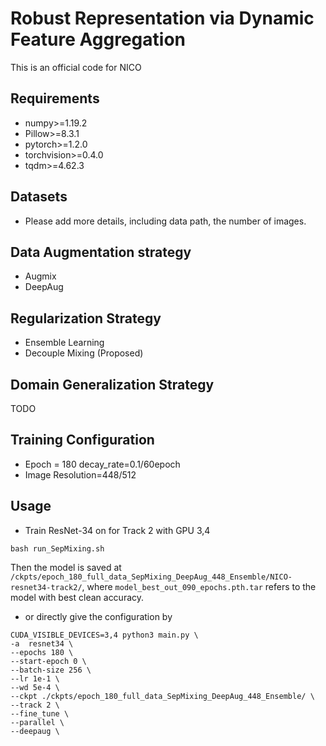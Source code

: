 # Robust Representation via Dynamic Feature Aggregation
This is an official code for NICO

## Requirements

*   numpy>=1.19.2
*   Pillow>=8.3.1
*   pytorch>=1.2.0
*   torchvision>=0.4.0
*   tqdm>=4.62.3

## Datasets
* Please add more details, including data path, the number of images. 

## Data Augmentation strategy
* Augmix 
* DeepAug

## Regularization Strategy
* Ensemble Learning
* Decouple Mixing (Proposed)

## Domain Generalization Strategy 
TODO

## Training Configuration
* Epoch = 180 decay_rate=0.1/60epoch
* Image Resolution=448/512

## Usage
* Train ResNet-34 on for Track 2 with GPU 3,4 

```
bash run_SepMixing.sh
```

Then the model is saved at `/ckpts/epoch_180_full_data_SepMixing_DeepAug_448_Ensemble/NICO-resnet34-track2/`, where `model_best_out_090_epochs.pth.tar` refers to the model with best clean accuracy.

* or directly give the configuration by

```
CUDA_VISIBLE_DEVICES=3,4 python3 main.py \
-a  resnet34 \
--epochs 180 \
--start-epoch 0 \
--batch-size 256 \
--lr 1e-1 \
--wd 5e-4 \
--ckpt ./ckpts/epoch_180_full_data_SepMixing_DeepAug_448_Ensemble/ \
--track 2 \
--fine_tune \
--parallel \
--deepaug \
```

